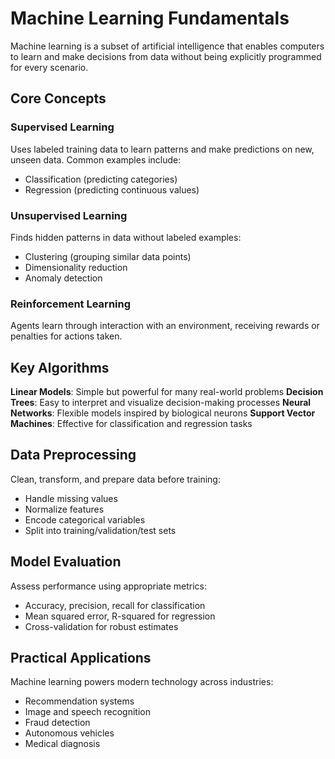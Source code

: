 # Machine Learning Fundamentals

Machine learning is a subset of artificial intelligence that enables computers to learn and make decisions from data without being explicitly programmed for every scenario.

## Core Concepts

### Supervised Learning
Uses labeled training data to learn patterns and make predictions on new, unseen data. Common examples include:
- Classification (predicting categories)
- Regression (predicting continuous values)

### Unsupervised Learning
Finds hidden patterns in data without labeled examples:
- Clustering (grouping similar data points)
- Dimensionality reduction
- Anomaly detection

### Reinforcement Learning
Agents learn through interaction with an environment, receiving rewards or penalties for actions taken.

## Key Algorithms

**Linear Models**: Simple but powerful for many real-world problems
**Decision Trees**: Easy to interpret and visualize decision-making processes
**Neural Networks**: Flexible models inspired by biological neurons
**Support Vector Machines**: Effective for classification and regression tasks

## Data Preprocessing

Clean, transform, and prepare data before training:
- Handle missing values
- Normalize features
- Encode categorical variables
- Split into training/validation/test sets

## Model Evaluation

Assess performance using appropriate metrics:
- Accuracy, precision, recall for classification
- Mean squared error, R-squared for regression
- Cross-validation for robust estimates

## Practical Applications

Machine learning powers modern technology across industries:
- Recommendation systems
- Image and speech recognition
- Fraud detection
- Autonomous vehicles
- Medical diagnosis